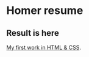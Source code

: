 # Homer resume

## Result is here

[My first work in HTML & CSS](https://backspacenasdasdasdasdasdax.github.io/resume.last/index.html?).

